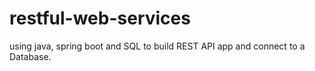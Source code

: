 # restful-web-services
using java, spring boot and SQL to build REST API app and connect to a Database.
